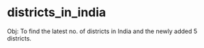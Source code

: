 # districts_in_india
Obj: To find the latest no. of districts in India and the newly added 5 districts.
